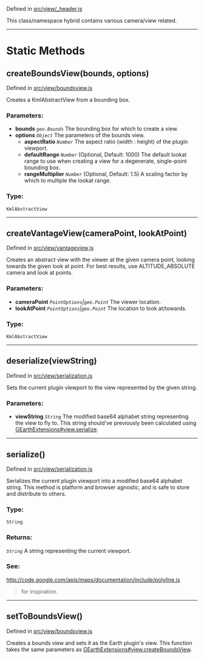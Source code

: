 Defined in [src/view/\_header.js](http://code.google.com/p/earth-api-utility-library/source/browse/trunk/extensions/src/view/_header.js)

This class/namespace hybrid contains various camera/view related.




---

# Static Methods #

## createBoundsView(bounds, options) ##

Defined in [src/view/boundsview.js](http://code.google.com/p/earth-api-utility-library/source/browse/trunk/extensions/src/view/boundsview.js)

Creates a KmlAbstractView from a bounding box.

### Parameters: ###
  * **bounds** _`geo.Bounds`_  The bounding box for which to create a view.
  * **options** _`Object`_  The parameters of the bounds view.
    * **aspectRatio** _`Number`_  The aspect ratio (width : height) of the plugin viewport.
    * **defaultRange** _`Number`_ (Optional, Default: 1000) The default lookat range to use when creating a view for a degenerate, single-point bounding box.
    * **rangeMultiplier** _`Number`_ (Optional, Default: 1.5) A scaling factor by which to multiple the lookat range.

### Type: ###
`KmlAbstractView`


---


## createVantageView(cameraPoint, lookAtPoint) ##

Defined in [src/view/vantageview.js](http://code.google.com/p/earth-api-utility-library/source/browse/trunk/extensions/src/view/vantageview.js)

Creates an abstract view with the viewer at the given camera point, looking towards the given look at point. For best results, use ALTITUDE\_ABSOLUTE camera and look at points.

### Parameters: ###
  * **cameraPoint** _`PointOptions`|`geo.Point`_  The viewer location.
  * **lookAtPoint** _`PointOptions`|`geo.Point`_  The location to look at/towards.

### Type: ###
`KmlAbstractView`


---


## deserialize(viewString) ##

Defined in [src/view/serialization.js](http://code.google.com/p/earth-api-utility-library/source/browse/trunk/extensions/src/view/serialization.js)

Sets the current plugin viewport to the view represented by the given string.

### Parameters: ###
  * **viewString** _`String`_  The modified base64 alphabet string representing the view to fly to. This string should've previously been calculated using [GEarthExtensions#view.serialize](GEarthExtensionsViewReference#serialize().md).


---


## serialize() ##

Defined in [src/view/serialization.js](http://code.google.com/p/earth-api-utility-library/source/browse/trunk/extensions/src/view/serialization.js)

Serializes the current plugin viewport into a modified base64 alphabet string. This method is platform and browser agnostic, and is safe to store and distribute to others.

### Type: ###
`String`

### Returns: ###

_`String`_ A string representing the current viewport.

### See: ###

http://code.google.com/apis/maps/documentation/include/polyline.js
> for inspiration.


---


## setToBoundsView() ##

Defined in [src/view/boundsview.js](http://code.google.com/p/earth-api-utility-library/source/browse/trunk/extensions/src/view/boundsview.js)

Creates a bounds view and sets it as the Earth plugin's view. This function takes the same parameters as [GEarthExtensions#view.createBoundsView](GEarthExtensionsViewReference#createBoundsView(bounds,_options).md).
